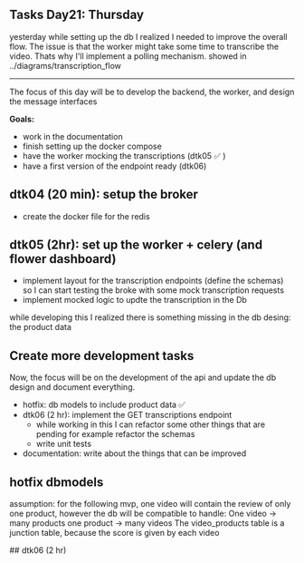 ## Tasks Day21: Thursday

yesterday while setting up the db I realized I needed to improve the overall flow. The issue is that the worker might take some time to transcribe the video. Thats why I'll implement a polling mechanism. showed in ../diagrams/transcription_flow

---

The focus of this day will be to develop the backend, the worker, and design the message interfaces

**Goals:**

- work in the documentation
- finish setting up the docker compose
- have the worker mocking the transcriptions (dtk05 ✅ )
- have a first version of the endpoint ready (dtk06)

## dtk04 (20 min): setup the broker

- create the docker file for the redis

## dtk05 (2hr): set up the worker + celery (and flower dashboard)

- implement layout for the transcription endpoints (define the schemas) so I can start testing the broke with some mock transcription requests
- implement mocked logic to updte the transcription in the Db

while developing this I realized there is something missing in the db desing: the product data

## Create more development tasks

Now, the focus will be on the development of the api and update the db design and document everything.

- hotfix: db models to include product data ✅
- dtk06 (2 hr): implement the GET transcriptions endpoint
  - while working in this I can refactor some other things that are pending for example refactor the schemas
  - write unit tests
- documentation: write about the things that can be improved

## hotfix dbmodels

assumption: for the following mvp, one video will contain the review of only one product, however the db will be compatible to handle:
One video -> many products
one product -> many videos
The video_products table is a junction table, because the score is given by each video

## dtk06 (2 hr)
